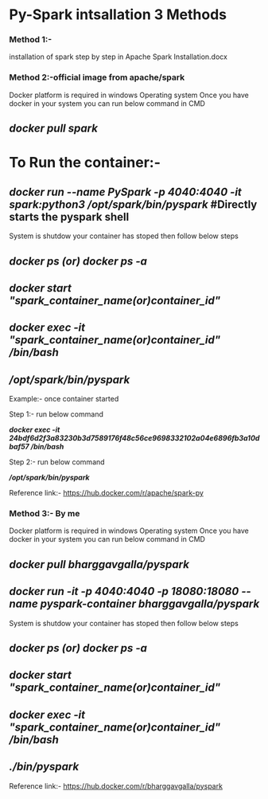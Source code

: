 # Py-Spark intsallation 3 Methods

### Method 1:- 
installation of spark step by step in  Apache Spark Installation.docx

### Method 2:-official image from apache/spark

Docker platform is required in windows Operating system Once you have docker in your system you can run below command in CMD

## ***docker pull spark*** 
# To Run the container:-
## ***docker run --name PySpark -p 4040:4040 -it spark:python3 /opt/spark/bin/pyspark*** #Directly starts the pyspark shell 
System is shutdow your container has stoped then follow below steps
## ***docker ps (or) docker ps -a*** 
## ***docker start "spark_container_name(or)container_id"***
## ***docker exec -it "spark_container_name(or)container_id" /bin/bash***
## ***/opt/spark/bin/pyspark***
Example:- once container started 

Step 1:- run below command

***docker exec -it 24bdf6d2f3a83230b3d7589176f48c56ce9698332102a04e6896fb3a10dbaf57 /bin/bash***

Step 2:- run below command

***/opt/spark/bin/pyspark***

Reference link:- https://hub.docker.com/r/apache/spark-py

### Method 3:- By me

Docker platform is required in windows Operating system Once you have docker in your system you can run below command in CMD

## ***docker pull bharggavgalla/pyspark***  
## ***docker run -it -p 4040:4040 -p 18080:18080 --name pyspark-container bharggavgalla/pyspark***
System is shutdow your container has stoped then follow below steps
## ***docker ps (or) docker ps -a*** 
## ***docker start "spark_container_name(or)container_id"***
## ***docker exec -it "spark_container_name(or)container_id" /bin/bash***
## ***./bin/pyspark***
Reference link:- https://hub.docker.com/r/bharggavgalla/pyspark